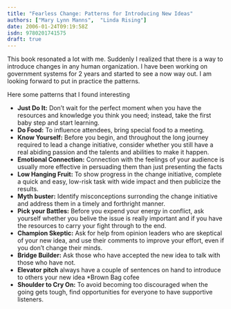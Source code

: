 ```yaml
---
title: "Fearless Change: Patterns for Introducing New Ideas"
authors: ["Mary Lynn Manns",  "Linda Rising"]
date: 2006-01-24T09:19:58Z
isdn: 9780201741575
draft: true
---
```


This book resonated a lot with me. Suddenly I realized that there is  a way to introduce changes in any human organization.
I have been working on government systems for 2 years and started to see a now way out. I am looking forward to put in practice 
the patterns.

Here some patterns that I found interesting
* **Just Do It:** Don’t wait for the perfect moment when you have the resources and knowledge you think you need; instead, 
  take the first baby step and start learning.  
* **Do Food:** To influence attendees, bring special food to a meeting.
* **Know Yourself:** Before you begin, and throughout the long journey required to lead a change initiative, consider 
 whether you still have a real abiding passion and the talents and abilities to make it happen.
* **Emotional Connection:** Connection with the feelings of your audience is usually more effective in persuading 
  them than just presenting the facts 
* **Low Hanging Fruit:** To show progress in the change initiative, complete a quick and easy, low-risk task with wide impact and
  then publicize the results.
* **Myth buster:** Identify misconceptions surronding the change initiative and address them in a timely and forthright
  manner.
* **Pick your Battles:** Before you expend your energy in conflict, ask yourself whether you belive the issue is really 
  important and if you have the resources to carry your fight through to the end. 
* **Champion Skeptic:** Ask for help from opinion leaders who are skeptical of your new idea, and use their comments 
  to improve your effort, even if you don’t change their minds.   
* **Bridge Builder:** Ask those who have accepted the new idea to talk with those who have not.          
* **Elevator pitch** always have a couple of sentences on hand to introduce to others your new idea
*Brown Bag cofee
* **Shoulder to Cry On:** To avoid becoming too discouraged when the going gets tough, find opportunities for 
  everyone to have supportive listeners. 
   


